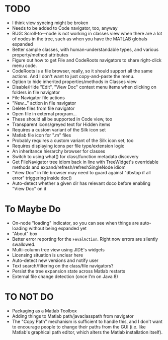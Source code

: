 TODO
=============

* I think view syncing might be broken
 * Needs to be added to Code navigator, too, anyway
* BUG: Scroll-to--node is not working in classes view when there are a lot of nodes in the tree, such as when you have the MATLAB globals expanded
* Better sample classes, with human-understandable types, and various property/method attributes
* Figure out how to get File and CodeRoots navigators to share right-click menu code.
 * CodeRoots is a file browser, really, so it should support all the same actions. And I don't want to just copy-and-paste the menu.
* Option to hide inherited properties/methods in Classes view
* Disable/Hide "Edit", "View Doc" context menu items when clicking on folders in file navigator
* File Navigator file actions
 * "New..." action in file navigator
 * Delete files from file navigator
 * Open file in external program...
 * These should all be supported in Code view, too
* Transparent icons/greyed text for Hidden items
 * Requires a custom variant of the Silk icon set
* Matlab file icon for ".m" files
 * Probably requires a custom variant of the Silk icon set, too
 * Requires displaying icons per file type/extension logic
* An inheritance hierarchy browser for classes
* Switch to using what() for class/function metadata discovery
* Get FileNavigator tree idiom back in line with TreeWidget's overridable methods and expand/refresh/refreshSingleNode idiom
* "View Doc" in file browser may need to guard against "dbstop if all error" triggering inside doc()
* Auto-detect whether a given dir has relevant doco before enabling "View Doc" on it

# To Maybe Do

* On-node "loading" indicator, so you can see when things are auto-loading without being expanded yet
* "About" box
* Better error reporting for the `FevalAction`. Right now errors are silently swallowed.
* Multi-column tree view using JIDE's widgets
 * Licensing situation is unclear here
* Auto-detect new versions and notify user
* Text search/filtering on the class/file navigators?
* Persist the tree expansion state across Matlab restarts
* External file change detection (once I'm on Java 8)

# TO NOT DO

* Packaging as a Matlab Toolbox
* Adding things to Matlab path/javaclasspath from navigator
 * The "Copy Path" mechanism is sufficient to handle this, and I don't want to encourage people to change their paths from the GUI (i.e. like Matlab's graphical path editor, which alters the Matlab installation itself).
